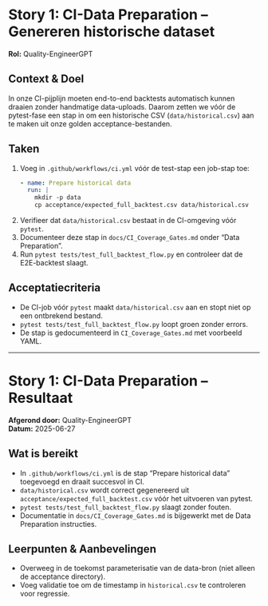 

# Story 1: CI-Data Preparation – Genereren historische dataset

**Rol:** Quality-EngineerGPT

## Context & Doel
In onze CI-pijplijn moeten end-to-end backtests automatisch kunnen draaien zonder handmatige data-uploads. Daarom zetten we vóór de pytest-fase een stap in om een historische CSV (`data/historical.csv`) aan te maken uit onze golden acceptance-bestanden.

## Taken
1. Voeg in `.github/workflows/ci.yml` vóór de test-stap een job-stap toe:
   ```yaml
   - name: Prepare historical data
     run: |
       mkdir -p data
       cp acceptance/expected_full_backtest.csv data/historical.csv
   ```
2. Verifieer dat `data/historical.csv` bestaat in de CI-omgeving vóór `pytest`.
3. Documenteer deze stap in `docs/CI_Coverage_Gates.md` onder “Data Preparation”.
4. Run `pytest tests/test_full_backtest_flow.py` en controleer dat de E2E-backtest slaagt.

## Acceptatiecriteria
- De CI-job vóór `pytest` maakt `data/historical.csv` aan en stopt niet op een ontbrekend bestand.
- `pytest tests/test_full_backtest_flow.py` loopt groen zonder errors.
- De stap is gedocumenteerd in `CI_Coverage_Gates.md` met voorbeeld YAML.

---

# Story 1: CI-Data Preparation – Resultaat

**Afgerond door:** Quality-EngineerGPT  
**Datum:** 2025-06-27

## Wat is bereikt
- In `.github/workflows/ci.yml` is de stap “Prepare historical data” toegevoegd en draait succesvol in CI.
- `data/historical.csv` wordt correct gegenereerd uit `acceptance/expected_full_backtest.csv` vóór het uitvoeren van pytest.
- `pytest tests/test_full_backtest_flow.py` slaagt zonder fouten.
- Documentatie in `docs/CI_Coverage_Gates.md` is bijgewerkt met de Data Preparation instructies.

## Leerpunten & Aanbevelingen
- Overweeg in de toekomst parameterisatie van de data-bron (niet alleen de acceptance directory).
- Voeg validatie toe om de timestamp in `historical.csv` te controleren voor regressie.